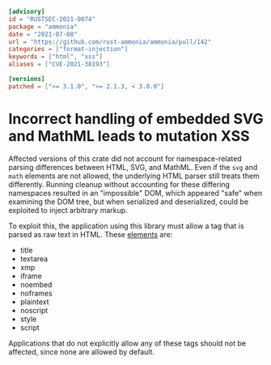 ```toml
[advisory]
id = "RUSTSEC-2021-0074"
package = "ammonia"
date = "2021-07-08"
url = "https://github.com/rust-ammonia/ammonia/pull/142"
categories = ["format-injection"]
keywords = ["html", "xss"]
aliases = ["CVE-2021-38193"]

[versions]
patched = [">= 3.1.0", ">= 2.1.3, < 3.0.0"]
```

# Incorrect handling of embedded SVG and MathML leads to mutation XSS

Affected versions of this crate did not account for namespace-related parsing
differences between HTML, SVG, and MathML. Even if the `svg` and `math` elements
are not allowed, the underlying HTML parser still treats them differently.
Running cleanup without accounting for these differing namespaces resulted in an "impossible"
DOM, which appeared "safe" when examining the DOM tree, but when serialized and deserialized,
could be exploited to inject arbitrary markup.

To exploit this, the application using this library must allow a tag that is parsed as raw text in HTML.
These [elements] are:

* title
* textarea
* xmp
* iframe
* noembed
* noframes
* plaintext
* noscript
* style
* script

Applications that do not explicitly allow any of these tags should not be affected, since none are allowed by default.

[elements]: https://github.com/servo/html5ever/blob/57eb334c0ffccc6f88d563419f0fbeef6ff5741c/html5ever/src/tree_builder/rules.rs
